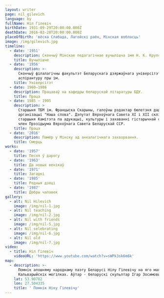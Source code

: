 ```yaml
---
layout: writer
page: nil_gilevich
language: by
fullName: Ніл Гілевіч
birthDate: 1931-09-29T20:00:00.000Z
deathDate: 2016-03-28T20:00:00.000Z
placeOfBirth: 'вёска Слабада, Лагойскі раён, Мінская вобласць'
image: /img/gilevich.jpg
timeline:
  - date: '1951'
    description: Скончыў Мінскае педагагічнае вучылішча імя Н. К. Крупскай.
    title: Вучылішче
  - date: '1956'
    description: >-
      Скончыў філалагічны факультэт Беларускага дзяржаўнага універсітэта і
      аспірантуру пры ім.
    title: Універсітэт
  - date: 1960—1986
    description: Працаваў на кафедры беларускай літаратуры БДУ.
    title: Праца
  - date: 1985 — 1995
    description: >
      Старшыня ТБМ ім. Францыска Скарыны, галоўны рэдактар ​​бюлетэня дадзенай
      арганізацыі "Наша слова". Дэпутат Вярхоўнага Савета XI і XII скліканняў,
      старшыня Камітэта па адукацыі, культуры і захаванні гістарычнай спадчыны,
      член Прэзідыума Вярхоўнага Савета Беларускай ССР.
    title: Праца
  - date: '2016'
    description: Памёр у Мінску ад анкалагічнага захворвання.
    title: Смерць
works:
  - date: '1957'
    title: Песня ў дарогу
  - date: '1963'
    title: Да новых венікаў
  - date: '1971'
    title: Загадкі
  - date: '1985'
    title: Родныя дзеці
  - date: '1987'
    title: Добры чалавек
gallery:
  - alt: Nil Hilevich
    image: /img/nil-1.jpg
  - alt: Nil teaching
    image: /img/nil-2.jpg
  - alt: Nil with friends
    image: /img/nil-5.jpg
  - alt: Nil selebrating
    image: /img/nil-6.jpg
  - alt: Nil old
    image: /img/nil-7.jpg
video:
  - title: Ніл Гілевіч
    videoURL: 'https://www.youtube.com/watch?v=sWPk3sk6m6k'
map:
  - description: >-
      Помнік апошняму народнаму паэту Беларусі Нілу Гілевічу на яго магіле на
      Кальварыйскіх могілках. Аўтар - беларускі скульптар Ігар Зосимович.
    lat: 53.90782
    lon: 27.504335
    title: ' Помнік Ніку Гілевічу'
---
```


